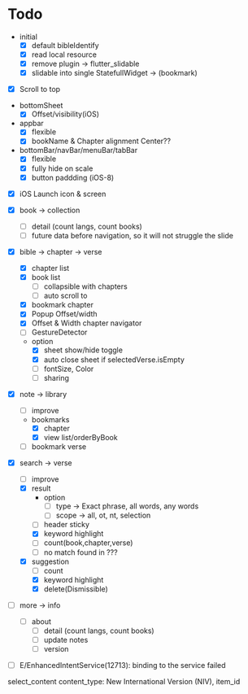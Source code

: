 # Todo

- initial
  - [x] default bibleIdentify
  - [x] read local resource
  - [x] remove plugin -> flutter_slidable
  - [x] slidable into single StatefullWidget -> (bookmark)

- [x] Scroll to top

- bottomSheet
  - [x] Offset/visibility(iOS)

- appbar
  - [x] flexible
  - [x] bookName & Chapter alignment Center??

- bottomBar/navBar/menuBar/tabBar
  - [x] flexible
  - [x] fully hide on scale
  - [x] button paddding (iOS-8)

- [x] iOS Launch icon & screen

- [x] book -> collection
  - [ ] detail (count langs, count books)
  - [ ] future data before navigation, so it will not struggle the slide

- [x] bible -> chapter -> verse
  - [x] chapter list
  - [x] book list
    - [ ] collapsible with chapters
    - [ ] auto scroll to
  - [x] bookmark chapter
  - [x] Popup Offset/width
  - [x] Offset & Width chapter navigator
  - [ ] GestureDetector
  - option
    - [x] sheet show/hide toggle
    - [x] auto close sheet if selectedVerse.isEmpty
    - [ ] fontSize, Color
    - [ ] sharing

- [x] note -> library
  - [ ] improve
  - bookmarks
    - [x] chapter
    - [x] view list/orderByBook
  - [ ] bookmark verse

- [x] search -> verse
  - [ ] improve
  - [x] result
    - option
      - [ ] type -> Exact phrase, all words, any words
      - [ ] scope -> all, ot, nt, selection
    - [ ] header sticky
    - [x] keyword highlight
    - [ ] count(book,chapter,verse)
    - [ ] no match found in ???
  - [x] suggestion
    - [ ] count
    - [x] keyword highlight
    - [x] delete(Dismissible)

- [ ] more -> info
  - [ ] about
    - [ ] detail (count langs, count books)
    - [ ] update notes
    - [ ] version

- [ ] E/EnhancedIntentService(12713): binding to the service failed

select_content
  content_type: New International Version (NIV), item_id
